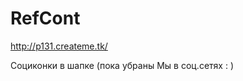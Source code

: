 RefCont
=======

http://p131.createme.tk/

Социконки в шапке (пока убраны <span class="b-header__social b-header__topi">Мы в соц.сетях : <a target="_blank" class="link" href="#fb"></a><a target="_blank" class="link vk" href="#vk"></a><a target="_blank" class="link twitter" href="#twitter"></a></span>)

